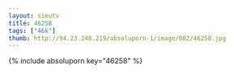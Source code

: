 ```yaml
--- 
layout: sieutv
title: 46258
tags: ["46k"]
thumb: http://94.23.248.219/absoluporn-1/image/002/46258.jpg
---
```

{% include absoluporn key="46258" %} 
